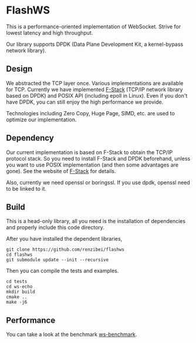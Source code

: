 # FlashWS

This is a performance-oriented implementation of WebSocket. Strive for lowest
latency and high throughput.

Our library supports DPDK (Data Plane Development Kit, a kernel-bypass network
library).

## Design

We abstracted the TCP layer once. Various implementations are available for TCP.
Currently we have implemented [F-Stack](https://github.com/F-Stack/f-stack)
(TCP/IP network library based on DPDK) and
POSIX API (including epoll in Linux). Even if you don't have DPDK, you can still 
enjoy the high performance we provide.

Technologies including Zero Copy, Huge Page, SIMD, etc. are used to optimize our
implementation.

## Dependency

Our current implementation is based on F-Stack to obtain the TCP/IP protocol
stack. So you need to install F-Stack and DPDK beforehand, unless you want to
use POSIX implementation (and then some advantages are gone). See the website of
[F-Stack](https://github.com/F-Stack/f-stack) for details.

Also, currently we need openssl or boringssl. If you use dpdk, openssl need to be
linked to it.

## Build

This is a head-only library, all you need is the installation of dependencies
and properly include this code directory.

After you have installed the dependent libraries,

```
git clone https://github.com/renzibei/flashws
cd flashws
git submodule update --init --recursive
```

Then you can compile the tests and examples.

```
cd tests
cd ws-echo
mkdir build
cmake ..
make -j6
```

## Performance
You can take a look at the benchmark
[ws-benchmark](https://github.com/renzibei/ws-benchmark).